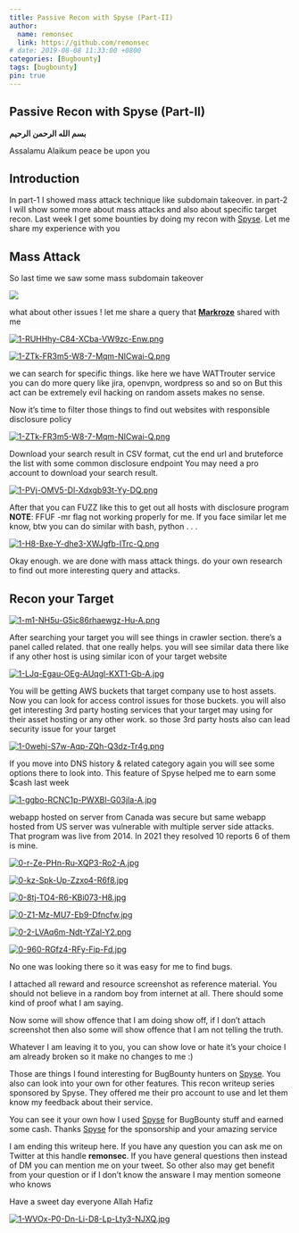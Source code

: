 ```yaml
---
title: Passive Recon with Spyse (Part-II)
author:
  name: remonsec
  link: https://github.com/remonsec
# date: 2019-08-08 11:33:00 +0800
categories: [Bugbounty]
tags: [bugbounty]
pin: true
---
```


## Passive Recon with Spyse (Part-II)

**بسم الله الرحمن الرحيم**

Assalamu Alaikum
peace be upon you

## Introduction

In part-1 I showed mass attack technique like subdomain takeover. in part-2 I will show some more about mass attacks and also about specific target recon. Last week I get some bounties by doing my recon with [Spyse](https://medium.com/u/943b150c124e?source=post_page-----3d6bce47365-----------------------------------). Let me share my experience with you

## Mass Attack

So last time we saw some mass subdomain takeover

[![](https://i.postimg.cc/x8Rmfm5q/0-T9-Xw-Bh-Ms-JCJAJSI.png)](https://postimg.cc/CnR5JzWV)

what about other issues ! let me share a query that [**Markroze**](https://twitter.com/_markroze) shared with me

[![1-RUHHhy-C84-XCba-VW9zc-Enw.png](https://i.postimg.cc/ydSvsQc8/1-RUHHhy-C84-XCba-VW9zc-Enw.png)](https://postimg.cc/34YgZZts)

[![1-ZTk-FR3m5-W8-7-Mqm-NICwai-Q.png](https://i.postimg.cc/Qd4b5GqM/1-ZTk-FR3m5-W8-7-Mqm-NICwai-Q.png)](https://postimg.cc/HrMXDNRG)

we can search for specific things. like here we have WATTrouter service you can do more query like jira, openvpn, wordpress so and so on
But this act can be extremely evil hacking on random assets makes no sense.

Now it’s time to filter those things to find out websites with responsible disclosure policy

[![1-ZTk-FR3m5-W8-7-Mqm-NICwai-Q.png](https://i.postimg.cc/Qd4b5GqM/1-ZTk-FR3m5-W8-7-Mqm-NICwai-Q.png)](https://postimg.cc/HrMXDNRG)

Download your search result in CSV format, cut the end url and bruteforce the list with some common disclosure endpoint 
You may need a pro account to download your search result.

[![1-PVj-OMV5-Dl-Xdxgb93t-Yy-DQ.png](https://i.postimg.cc/8z9vN1HL/1-PVj-OMV5-Dl-Xdxgb93t-Yy-DQ.png)](https://postimg.cc/gxyjKb10)

After that you can FUZZ like this to get out all hosts with disclosure program
**NOTE**: FFUF -mr flag not working properly for me. If you face similar let me know, btw you can do similar with bash, python . . .

[![1-H8-Bxe-Y-dhe3-XWJgfb-ITrc-Q.png](https://i.postimg.cc/tC1CyFmm/1-H8-Bxe-Y-dhe3-XWJgfb-ITrc-Q.png)](https://postimg.cc/JGLW5H8b)

Okay enough. we are done with mass attack things. do your own research to find out more interesting query and attacks.

## Recon your Target

[![1-m1-NH5u-G5ic86rhaewgz-Hu-A.png](https://i.postimg.cc/fb7YKGcX/1-m1-NH5u-G5ic86rhaewgz-Hu-A.png)](https://postimg.cc/7C6CPQQY)

After searching your target you will see things in crawler section. there’s a panel called related. that one really helps. you will see similar data there like if any other host is using similar icon of your target website

[![1-LJq-Egau-OEg-AUqgl-KXT1-Gb-A.jpg](https://i.postimg.cc/vmm6r4mR/1-LJq-Egau-OEg-AUqgl-KXT1-Gb-A.jpg)](https://postimg.cc/TKZwGYmQ)

You will be getting AWS buckets that target company use to host assets. Now you can look for access control issues for those buckets. you will also get interesting 3rd party hosting services that your target may using for their asset hosting or any other work. so those 3rd party hosts also can lead security issue for your target

[![1-0wehj-S7w-Aqp-ZQh-Q3dz-Tr4g.png](https://i.postimg.cc/vZ04ZGt0/1-0wehj-S7w-Aqp-ZQh-Q3dz-Tr4g.png)](https://postimg.cc/VJbf7QTt)

If you move into DNS history & related category again you will see some options there to look into. This feature of Spyse helped me to earn some $cash last week

[![1-ggbo-RCNC1p-PWXBl-G03jla-A.jpg](https://i.postimg.cc/TPmvH91n/1-ggbo-RCNC1p-PWXBl-G03jla-A.jpg)](https://postimg.cc/4KJ0Ypz3)

webapp hosted on server from Canada was secure but same webapp hosted from US server was vulnerable with multiple server side attacks. 
That program was live from 2014. In 2021 they resolved 10 reports 6 of them is mine.

[![0-r-Ze-PHn-Ru-XQP3-Ro2-A.jpg](https://i.postimg.cc/rFdnJpKr/0-r-Ze-PHn-Ru-XQP3-Ro2-A.jpg)](https://postimg.cc/2VD7jrdk)

[![0-kz-Spk-Up-Zzxo4-R6f8.jpg](https://i.postimg.cc/HxZz0Gmz/0-kz-Spk-Up-Zzxo4-R6f8.jpg)](https://postimg.cc/5Yz81R6Q)

[![0-8tj-TO4-R6-KBi073-H8.jpg](https://i.postimg.cc/xTS5KPDW/0-8tj-TO4-R6-KBi073-H8.jpg)](https://postimg.cc/9zJy2Zfp)

[![0-Z1-Mz-MU7-Eb9-Dfncfw.jpg](https://i.postimg.cc/1zTc4Gr7/0-Z1-Mz-MU7-Eb9-Dfncfw.jpg)](https://postimg.cc/xkvb4b7L)

[![0-2-LVAq6m-Ndt-YZal-Y2.png](https://i.postimg.cc/hjTxjHjh/0-2-LVAq6m-Ndt-YZal-Y2.png)](https://postimg.cc/xJjqppLS)

[![0-960-RGfz4-RFy-Fip-Fd.jpg](https://i.postimg.cc/LXKYrNTS/0-960-RGfz4-RFy-Fip-Fd.jpg)](https://postimg.cc/PLy5Db9V)

No one was looking there so it was easy for me to find bugs.

I attached all reward and resource screenshot as reference material. 
You should not believe in a random boy from internet at all. 
There should some kind of proof what I am saying.
 
Now some will show offence that I am doing show off, if I don’t attach screenshot then also some will show offence that I am not telling the truth.

Whatever I am leaving it to you, you can show love or hate it’s your choice I am already broken so it make no changes to me :)

Those are things I found interesting for BugBounty hunters on [Spyse](https://medium.com/u/943b150c124e?source=post_page-----3d6bce47365-----------------------------------). You also can look into your own for other features. This recon writeup series sponsored by Spyse. They offered me their pro account to use and let them know my feedback about their service.

You can see it your own how I used [Spyse](https://medium.com/u/943b150c124e?source=post_page-----3d6bce47365-----------------------------------) for BugBounty stuff and earned some cash. Thanks [Spyse](https://medium.com/u/943b150c124e?source=post_page-----3d6bce47365-----------------------------------) for the sponsorship and your amazing service

I am ending this writeup here. If you have any question you can ask me on Twitter at this handle **remonsec**. If you have general questions then instead of DM you can mention me on your tweet. So other also may get benefit from your question or if I don’t know the answare I may mention someone who knows

Have a sweet day everyone
Allah Hafiz

[![1-WVOx-P0-Dn-Li-D8-Lp-Lty3-NJXQ.jpg](https://i.postimg.cc/d15F80Df/1-WVOx-P0-Dn-Li-D8-Lp-Lty3-NJXQ.jpg)](https://postimg.cc/cgtPW0R7)
